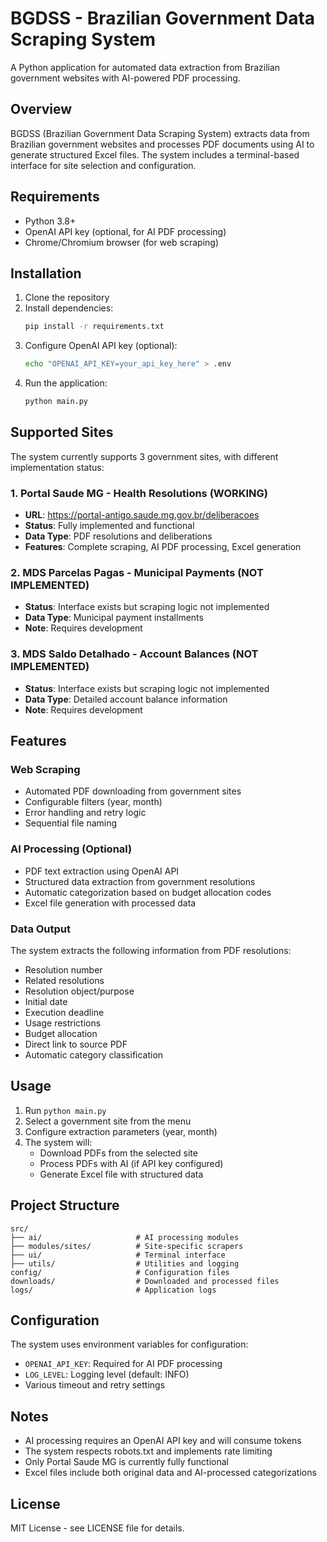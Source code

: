 # BGDSS - Brazilian Government Data Scraping System

A Python application for automated data extraction from Brazilian government websites with AI-powered PDF processing.

## Overview

BGDSS (Brazilian Government Data Scraping System) extracts data from Brazilian government websites and processes PDF documents using AI to generate structured Excel files. The system includes a terminal-based interface for site selection and configuration.

## Requirements

- Python 3.8+
- OpenAI API key (optional, for AI PDF processing)
- Chrome/Chromium browser (for web scraping)

## Installation

1. Clone the repository
2. Install dependencies:
   ```bash
   pip install -r requirements.txt
   ```
3. Configure OpenAI API key (optional):
   ```bash
   echo "OPENAI_API_KEY=your_api_key_here" > .env
   ```
4. Run the application:
   ```bash
   python main.py
   ```

## Supported Sites

The system currently supports 3 government sites, with different implementation status:

### 1. Portal Saude MG - Health Resolutions (WORKING)
- **URL**: https://portal-antigo.saude.mg.gov.br/deliberacoes
- **Status**: Fully implemented and functional
- **Data Type**: PDF resolutions and deliberations
- **Features**: Complete scraping, AI PDF processing, Excel generation

### 2. MDS Parcelas Pagas - Municipal Payments (NOT IMPLEMENTED)
- **Status**: Interface exists but scraping logic not implemented
- **Data Type**: Municipal payment installments
- **Note**: Requires development

### 3. MDS Saldo Detalhado - Account Balances (NOT IMPLEMENTED) 
- **Status**: Interface exists but scraping logic not implemented
- **Data Type**: Detailed account balance information
- **Note**: Requires development

## Features

### Web Scraping
- Automated PDF downloading from government sites
- Configurable filters (year, month)
- Error handling and retry logic
- Sequential file naming

### AI Processing (Optional)
- PDF text extraction using OpenAI API
- Structured data extraction from government resolutions
- Automatic categorization based on budget allocation codes
- Excel file generation with processed data

### Data Output
The system extracts the following information from PDF resolutions:
- Resolution number
- Related resolutions
- Resolution object/purpose
- Initial date
- Execution deadline
- Usage restrictions
- Budget allocation
- Direct link to source PDF
- Automatic category classification

## Usage

1. Run `python main.py`
2. Select a government site from the menu
3. Configure extraction parameters (year, month)
4. The system will:
   - Download PDFs from the selected site
   - Process PDFs with AI (if API key configured)
   - Generate Excel file with structured data

## Project Structure

```
src/
├── ai/                     # AI processing modules
├── modules/sites/          # Site-specific scrapers
├── ui/                     # Terminal interface
├── utils/                  # Utilities and logging
config/                     # Configuration files
downloads/                  # Downloaded and processed files
logs/                       # Application logs
```

## Configuration

The system uses environment variables for configuration:
- `OPENAI_API_KEY`: Required for AI PDF processing
- `LOG_LEVEL`: Logging level (default: INFO)
- Various timeout and retry settings

## Notes

- AI processing requires an OpenAI API key and will consume tokens
- The system respects robots.txt and implements rate limiting
- Only Portal Saude MG is currently fully functional
- Excel files include both original data and AI-processed categorizations

## License

MIT License - see LICENSE file for details.